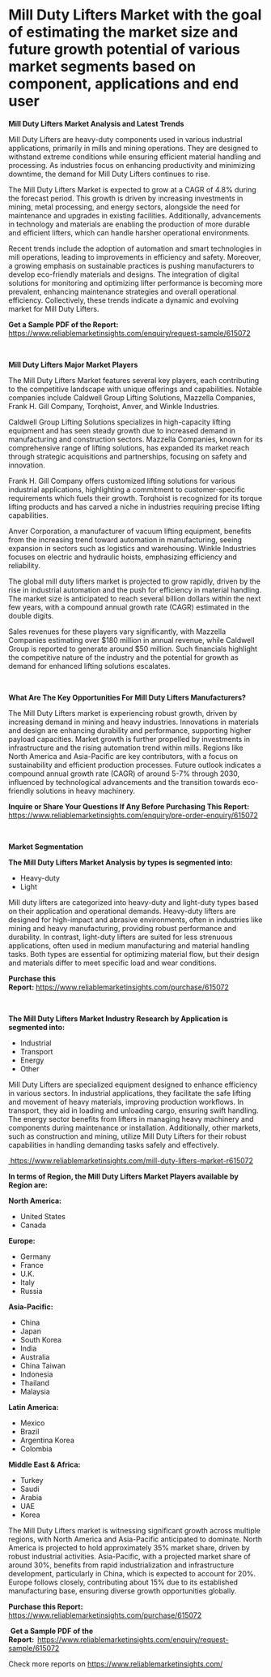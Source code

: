 <p><h1>Mill Duty Lifters Market with the goal of estimating the market size and future growth potential of various market segments based on component, applications and end user</h1></p><p><strong>Mill Duty Lifters Market Analysis and Latest Trends</strong></p>
<p><p>Mill Duty Lifters are heavy-duty components used in various industrial applications, primarily in mills and mining operations. They are designed to withstand extreme conditions while ensuring efficient material handling and processing. As industries focus on enhancing productivity and minimizing downtime, the demand for Mill Duty Lifters continues to rise.</p><p>The Mill Duty Lifters Market is expected to grow at a CAGR of 4.8% during the forecast period. This growth is driven by increasing investments in mining, metal processing, and energy sectors, alongside the need for maintenance and upgrades in existing facilities. Additionally, advancements in technology and materials are enabling the production of more durable and efficient lifters, which can handle harsher operational environments.</p><p>Recent trends include the adoption of automation and smart technologies in mill operations, leading to improvements in efficiency and safety. Moreover, a growing emphasis on sustainable practices is pushing manufacturers to develop eco-friendly materials and designs. The integration of digital solutions for monitoring and optimizing lifter performance is becoming more prevalent, enhancing maintenance strategies and overall operational efficiency. Collectively, these trends indicate a dynamic and evolving market for Mill Duty Lifters.</p></p>
<p><strong>Get a Sample PDF of the Report:&nbsp;</strong> <a href="https://www.reliablemarketinsights.com/enquiry/request-sample/615072?utm_campaign=3493&utm_medium=2&utm_source=Github&utm_content=ia&utm_term=24032025&utm_id=mill-duty-lifters">https://www.reliablemarketinsights.com/enquiry/request-sample/615072</a></p>
<p>&nbsp;</p>
<p><strong>Mill Duty Lifters Major Market Players</strong></p>
<p><p>The Mill Duty Lifters Market features several key players, each contributing to the competitive landscape with unique offerings and capabilities. Notable companies include Caldwell Group Lifting Solutions, Mazzella Companies, Frank H. Gill Company, Torqhoist, Anver, and Winkle Industries. </p><p>Caldwell Group Lifting Solutions specializes in high-capacity lifting equipment and has seen steady growth due to increased demand in manufacturing and construction sectors. Mazzella Companies, known for its comprehensive range of lifting solutions, has expanded its market reach through strategic acquisitions and partnerships, focusing on safety and innovation.</p><p>Frank H. Gill Company offers customized lifting solutions for various industrial applications, highlighting a commitment to customer-specific requirements which fuels their growth. Torqhoist is recognized for its torque lifting products and has carved a niche in industries requiring precise lifting capabilities.</p><p>Anver Corporation, a manufacturer of vacuum lifting equipment, benefits from the increasing trend toward automation in manufacturing, seeing expansion in sectors such as logistics and warehousing. Winkle Industries focuses on electric and hydraulic hoists, emphasizing efficiency and reliability.</p><p>The global mill duty lifters market is projected to grow rapidly, driven by the rise in industrial automation and the push for efficiency in material handling. The market size is anticipated to reach several billion dollars within the next few years, with a compound annual growth rate (CAGR) estimated in the double digits.</p><p>Sales revenues for these players vary significantly, with Mazzella Companies estimating over $180 million in annual revenue, while Caldwell Group is reported to generate around $50 million. Such financials highlight the competitive nature of the industry and the potential for growth as demand for enhanced lifting solutions escalates.</p></p>
<p>&nbsp;</p>
<p><strong>What Are The Key Opportunities For Mill Duty Lifters Manufacturers?</strong></p>
<p><p>The Mill Duty Lifters market is experiencing robust growth, driven by increasing demand in mining and heavy industries. Innovations in materials and design are enhancing durability and performance, supporting higher payload capacities. Market growth is further propelled by investments in infrastructure and the rising automation trend within mills. Regions like North America and Asia-Pacific are key contributors, with a focus on sustainability and efficient production processes. Future outlook indicates a compound annual growth rate (CAGR) of around 5-7% through 2030, influenced by technological advancements and the transition towards eco-friendly solutions in heavy machinery.</p></p>
<p><strong>Inquire or Share Your Questions If Any Before Purchasing This Report:</strong> <a href="https://www.reliablemarketinsights.com/enquiry/pre-order-enquiry/615072?utm_campaign=3493&utm_medium=2&utm_source=Github&utm_content=ia&utm_term=24032025&utm_id=mill-duty-lifters">https://www.reliablemarketinsights.com/enquiry/pre-order-enquiry/615072</a></p>
<p>&nbsp;</p>
<p><strong>Market Segmentation</strong></p>
<p><strong>The Mill Duty Lifters Market Analysis by types is segmented into:</strong></p>
<p><ul><li>Heavy-duty</li><li>Light</li></ul></p>
<p><p>Mill duty lifters are categorized into heavy-duty and light-duty types based on their application and operational demands. Heavy-duty lifters are designed for high-impact and abrasive environments, often in industries like mining and heavy manufacturing, providing robust performance and durability. In contrast, light-duty lifters are suited for less strenuous applications, often used in medium manufacturing and material handling tasks. Both types are essential for optimizing material flow, but their design and materials differ to meet specific load and wear conditions.</p></p>
<p><strong>Purchase this Report:&nbsp;</strong><a href="https://www.reliablemarketinsights.com/purchase/615072?utm_campaign=3493&utm_medium=2&utm_source=Github&utm_content=ia&utm_term=24032025&utm_id=mill-duty-lifters">https://www.reliablemarketinsights.com/purchase/615072</a></p>
<p>&nbsp;</p>
<p><strong>The Mill Duty Lifters Market Industry Research by Application is segmented into:</strong></p>
<p><ul><li>Industrial</li><li>Transport</li><li>Energy</li><li>Other</li></ul></p>
<p><p>Mill Duty Lifters are specialized equipment designed to enhance efficiency in various sectors. In industrial applications, they facilitate the safe lifting and movement of heavy materials, improving production workflows. In transport, they aid in loading and unloading cargo, ensuring swift handling. The energy sector benefits from lifters in managing heavy machinery and components during maintenance or installation. Additionally, other markets, such as construction and mining, utilize Mill Duty Lifters for their robust capabilities in handling demanding tasks safely and effectively.</p></p>
<p><a href="https://www.reliablemarketinsights.com/mill-duty-lifters-market-r615072?utm_campaign=3493&utm_medium=2&utm_source=Github&utm_content=ia&utm_term=24032025&utm_id=mill-duty-lifters">&nbsp;https://www.reliablemarketinsights.com/mill-duty-lifters-market-r615072</a></p>
<p><strong>In terms of Region, the Mill Duty Lifters Market Players available by Region are:</strong></p>
<p>
    <p> <strong> North America: </strong>
        <ul>
            <li>United States</li>
            <li>Canada</li>
        </ul>
        </p> 
    <p> <strong> Europe: </strong>
        <ul>
            <li>Germany</li>
            <li>France</li>
            <li>U.K.</li>
            <li>Italy</li>
            <li>Russia</li>
        </ul>
        </p> 
    <p> <strong> Asia-Pacific: </strong>
        <ul>
            <li>China</li>
            <li>Japan</li>
            <li>South Korea</li>
            <li>India</li>
            <li>Australia</li>
            <li>China Taiwan</li>
            <li>Indonesia</li>
            <li>Thailand</li>
            <li>Malaysia</li>
        </ul>
        </p> 
    <p> <strong> Latin America: </strong>
        <ul>
            <li>Mexico</li>
            <li>Brazil</li>
            <li>Argentina Korea</li>
            <li>Colombia</li>
        </ul>
        </p> 
    <p> <strong> Middle East & Africa: </strong>
        <ul>
            <li>Turkey</li>
            <li>Saudi</li>
            <li>Arabia</li>
            <li>UAE</li>
            <li>Korea</li>
        </ul>
    </p>
    </p>
<p><p>The Mill Duty Lifters market is witnessing significant growth across multiple regions, with North America and Asia-Pacific anticipated to dominate. North America is projected to hold approximately 35% market share, driven by robust industrial activities. Asia-Pacific, with a projected market share of around 30%, benefits from rapid industrialization and infrastructure development, particularly in China, which is expected to account for 20%. Europe follows closely, contributing about 15% due to its established manufacturing base, ensuring diverse growth opportunities globally.</p></p>
<p><strong>Purchase this Report: </strong><a href="https://www.reliablemarketinsights.com/purchase/615072?utm_campaign=3493&utm_medium=2&utm_source=Github&utm_content=ia&utm_term=24032025&utm_id=mill-duty-lifters">https://www.reliablemarketinsights.com/purchase/615072</a></p>
<p>&nbsp;<strong>Get a Sample PDF of the Report:&nbsp;&nbsp;</strong><a href="https://www.reliablemarketinsights.com/enquiry/request-sample/615072?utm_campaign=3493&utm_medium=2&utm_source=Github&utm_content=ia&utm_term=24032025&utm_id=mill-duty-lifters">https://www.reliablemarketinsights.com/enquiry/request-sample/615072</a></p>
<p><strong></strong></p>
<p>Check more reports on <a href="https://www.reliablemarketinsights.com/?utm_campaign=3493&utm_medium=2&utm_source=Github&utm_content=ia&utm_term=24032025&utm_id=mill-duty-lifters">https://www.reliablemarketinsights.com/</a></p>